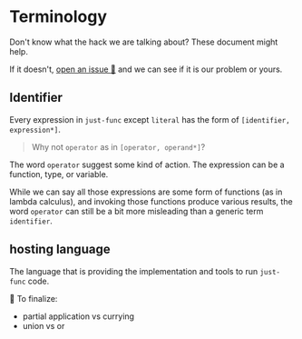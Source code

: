 # Terminology

Don't know what the hack we are talking about?
These document might help.

If it doesn't, [open an issue 🎫](https://github.com/justland/just-func/issues) and we can see if it is our problem or yours.

## Identifier

Every expression in `just-func` except `literal` has the form of `[identifier, expression*]`.

> Why not `operator` as in `[operator, operand*]`?

The word `operator` suggest some kind of action.
The expression can be a function, type, or variable.

While we can say all those expressions are some form of functions (as in lambda calculus),
and invoking those functions produce various results,
the word `operator` can still be a bit more misleading than a generic term `identifier`.

## hosting language

The language that is providing the implementation and tools to run `just-func` code.

🚧 To finalize:

- partial application vs currying
- union vs or
